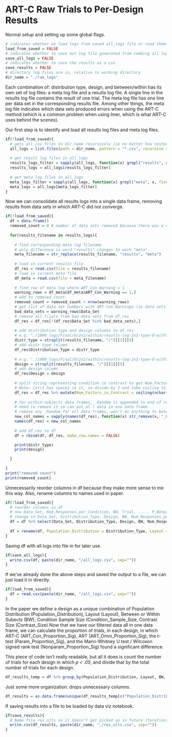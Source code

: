 ART-C Raw Trials to Per-Design Results
================

Normal setup and setting up some global flags.

``` r
# indicates whether we load logs from saved all_logs file or read them in (i.e. whether or not to execute the first 2 chunks) 
load_from_saved = FALSE
# indicates whether to save out log file generated from combing all logs together
save_all_logs = FALSE
# indicates whether to save the results as a csv
save_results = FALSE
# directory log files are in, relative to working directory
dir_name = "./raw_logs"
```

Each combination of: distribution type, design, and between/within has
its own set of log files: a meta log file and a results log file. A
single line in the results log file contains the result of one trial.
The meta log file has one line per data set in the corresponding results
file. Among other things, the meta log file indicates which data sets
produced errors when using the ART-C method (which is a common problem
when using lmer, which is what ART-C uses behind the scenes).

Our first step is to identify and load all results log files and meta
log files.

``` r
if(!load_from_saved){
  # gets all csv files in dir_name recursively (ie no matter how nested)
  all_logs = list.files(path = dir_name, pattern = "*.csv", recursive = TRUE, full.names = TRUE)
  
  # get result log files in all_logs
  results_logs_filter = sapply(all_logs, function(x) grepl("results", x, fixed = TRUE))
  results_logs = all_logs[results_logs_filter]
  
  # get meta log files in all_logs
  meta_logs_filter = sapply(all_logs, function(x) grepl("meta", x, fixed = TRUE))
  meta_logs = all_logs[meta_logs_filter]
}
```

Now we can consolidate all results logs into a single data frame,
removing results from data sets in which ART-C did not converge.

``` r
if(!load_from_saved){
  df = data.frame()
  removed_count = 0 # number of data sets removed because there was a warning
  
  for(results_filename in results_logs){
  
    # find corresponding meta log filename
    # only difference is word "results" changes to work "meta"
    meta_filename = str_replace(results_filename, "results", "meta")
    
    # load in current results file
    df_res = read.csv(file = results_filename)
    # load in current meta file
    df_meta = read.csv(file = meta_filename)
    
    # find row of meta log where ART_Con_Warning = 1
    warning_rows = df_meta[df_meta$ART_Con_Warning == 1,]
    # add to removed_count
    removed_count = removed_count + nrow(warning_rows)
    # get list of data set numbers with ART Con Warnings (ie data sets in warning_rows.)
    bad_data_sets = warning_rows$Data_Set
    # remove all trials from bad data sets from df_res
    df_res = df_res[!(df_res$Data_Set %in% bad_data_sets),]
    
    # add distribution type and design columns to df_res
    # e.g. "./1000_logs/Final/0/2x2/within/results-log-2x2-type-0-within.csv" -> "0"
    distr_type = strsplit(results_filename, "/")[[1]][4]
    # add distr type column
    df_res$Distribution_Type = distr_type
    
    # e.g. "./1000_logs/Final/0/2x2/within/results-log-2x2-type-0-within.csv" -> "2x2"
    design = strsplit(results_filename, "/")[[1]][5]
    # add design column
    df_res$Design = design
    
    # split string representing condition in contrast to get Num_Factors_in_Contrast
    # Note: Cstr1 has spaces in it, so divide by 2 and take ceiling to get true number of factors in contrst. 
    df_res = df_res %>% mutate(Num_Factors_in_Contrast = ceiling(nchar(as.character(Cstr1))/2))
    
    # for within-subjects data frames, _Random is appended to end of result column names
    # need to remove it so can put al l data in one data frame.
    # remove any _Random for all data frames, won't do anything to between-Ss col names.
    new_col_names = sapply(names(df_res), function(x) str_remove(x, "_Random"))
    names(df_res) = new_col_names
    
    # add df_res to df
    df = rbind(df, df_res, make.row.names = FALSE)

    print(distr_type)
    print(design)

  }
  
}
print("removed count")
print(removed_count)
```

Unnecessarily reorder columns in df because they make more sense to me
this way. Also, rename columns to names used in paper.

``` r
if(!load_from_saved){
  # reorder columns in df
  # now Data_Set, Num_Responses_per_Condition, BW, Trial, ...., P_Nonparam, Distribution_Type, Design, Num_Factors_in_Contrast
  # change to Data_Set, Distribution_Type, Design, BW, Num_Responses_per_Condition, Num_Factors_in_Contrast, Trial,...,P_Nonparam
  df = df %>% select(Data_Set, Distribution_Type, Design, BW, Num_Responses_per_Condition, Num_Factors_in_Contrast, Trial:P_Nonparam)
  
  df = rename(df, Population_Distribution = Distribution_Type, Layout = Design, Condition_Sample_Size = Num_Responses_per_Condition, Contrast_Size = Num_Factors_in_Contrast)
}
```

Saving df with all logs into file in for later use.

``` r
if(save_all_logs){
  write.csv(df, paste(dir_name, "/all_logs.csv", sep=""))
}
```

If we’ve already done the above steps and saved the output to a file, we
can just load it in directly.

``` r
if(load_from_saved){
  df = read.csv(paste(dir_name, "/all_logs.csv", sep=""))
}
```

In the paper we define a design as a unique combination of Population
Distribution (Population\_Distribution), Layout (Layout), Between or
Within Subects (BW), Condition Sample Size (Condition\_Sample\_Size,
Contrast Size (Contrast\_Size) Now that we have our filtered data all in
one data frame, we can calculate the proportion of trials, in each
design, in which ART-C (ART\_Con\_Proportion\_Sig), ART
(ART\_Omni\_Proportion\_Sig), the *t*-test (Param\_Proportion\_Sig), and
the Mann-Whitney U test / Wilcoxon signed rank test
(Nonparam\_Proportion\_Sig) found a significant difference.

This piece of code isn’t really readable, but all it does is count the
number of trials for each design in which *p \< .05*, and divide that by
the total number of trials for each design.

``` r
df_results_temp = df %>% group_by(Population_Distribution, Layout, BW, Condition_Sample_Size, Contrast_Size) %>% add_tally(P_ART_Con < .05, name = "ART_Con_Num_Sig") %>% add_tally(P_Param < .05, name = "Param_Num_Sig") %>% add_tally(P_Nonparam < .05, name = "Nonparam_Num_Sig") %>% add_tally(P_ART_Omni < .05, name = "ART_Omni_Num_Sig") %>% add_tally(n(), name = "Num_Trials") %>% mutate(ART_Con_Proportion_Sig = ART_Con_Num_Sig/Num_Trials, Param_Proportion_Sig = Param_Num_Sig/Num_Trials, Nonparam_Proportion_Sig = Nonparam_Num_Sig/Num_Trials, ART_Omni_Proportion_Sig = ART_Omni_Num_Sig/Num_Trials)
```

Just some more organization: drops unnecessary columns.

``` r
df_results = as.data.frame(unique(df_results_temp[c("Population_Distribution", "Layout", "BW", "Condition_Sample_Size", "Contrast_Size", "ART_Con_Num_Sig", "Param_Num_Sig", "Nonparam_Num_Sig", "ART_Omni_Num_Sig", "ART_Con_Proportion_Sig", "Param_Proportion_Sig", "Nonparam_Proportion_Sig", "ART_Omni_Proportion_Sig", "Num_Trials")]))
```

If saving results into a file to be loaded by data viz notebook.

``` r
if(save_results){
  # Name file res_ults so it doesn't get picked up in future iterations of running this notebook when we search for files with "results.csv" in them.
  write.csv(df_results, paste(dir_name, "./res_ults.csv", sep=""))
}
```
